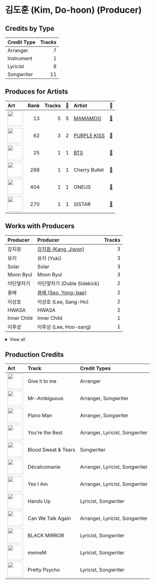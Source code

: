 # 김도훈 (Kim, Do-hoon) (Producer)

## Credits by Type

| Credit Type | Tracks |
|:---|---:|
| Arranger | 7 |
| Instrument | 1 |
| Lyricist | 8 |
| Songwriter | 11 |

## Produces for Artists

| Art | Rank | Tracks | 💚 | Artist | 🔗 |
|:---|---:|---:|---:|:---|:---|
| <img src="https://i.scdn.co/image/ab6761610000e5ebe12972169702affd7a4c48ec" alt="" width="50" /> | 13 | 5 | 5 | [MAMAMOO](../../artists/mamamoo/overview.md) | [🔗](https://open.spotify.com/artist/0XATRDCYuuGhk0oE7C0o5G) |
| <img src="https://i.scdn.co/image/ab6761610000e5eb0a49e2caa8d0ce8e26f60eed" alt="" width="50" /> | 62 | 3 | 2 | [PURPLE KISS](../../artists/purple_kiss/overview.md) | [🔗](https://open.spotify.com/artist/62T5PGHWJ9sxP2SJq20IHq) |
| <img src="https://i.scdn.co/image/ab6761610000e5ebd642648235ebf3460d2d1f6a" alt="" width="50" /> | 25 | 1 | 1 | [BTS](../../artists/bts/overview.md) | [🔗](https://open.spotify.com/artist/3Nrfpe0tUJi4K4DXYWgMUX) |
| <img src="https://i.scdn.co/image/ab6761610000e5eb7415221d0cb40f21f8e4c5f4" alt="" width="50" /> | 288 | 1 | 1 | Cherry Bullet | [🔗](https://open.spotify.com/artist/3IJCdgkBZbieocLZ4e94GZ) |
| <img src="https://i.scdn.co/image/ab6761610000e5eb8162ce227fb3f8159822aab0" alt="" width="50" /> | 404 | 1 | 1 | ONEUS | [🔗](https://open.spotify.com/artist/3CVYSpM7nfHFG5qCTW7Ht9) |
| <img src="https://i.scdn.co/image/ab67616d0000b2733be3a6a60408608f0d33e3bc" alt="" width="50" /> | 270 | 1 | 1 | SISTAR | [🔗](https://open.spotify.com/artist/2wTLheTmMcFCA4hdY8hZJP) |

## Works with Producers

| Producer | Producer | Tracks |
|:---|:---|---:|
| 강지원 | [강지원 (Kang, Jiwon)](../강지원_(kang,_jiwon)/overview.md) | 3 |
| 유키 | 유키 (Yuki) | 3 |
| Solar | Solar | 3 |
| Moon Byul | Moon Byul | 3 |
| 이단옆차기 | 이단옆차기 (Duble Sidekick) | 2 |
| 용배 | [용배 (Seo, Yong-bae)](../용배_(seo,_yong-bae)/overview.md) | 2 |
| 이상호 | 이상호 (Lee, Sang-Ho) | 2 |
| HWASA | HWASA | 2 |
| Inner Child | Inner Child | 1 |
| 이후상 | 이후상 (Lee, Hoo-sang) | 1 |


<details>
<summary>View all</summary>

| Producer | Producer | Tracks |
|:---|:---|---:|
| SUGA | [SUGA](../suga/overview.md) | 1 |
| j-hope | j-hope | 1 |
| Davve | Davve | 1 |
| 박우상 | 박우상 (Park, Woo-sang) | 1 |
| 방시혁 | [방시혁 (Bang, Si-Hyuk)](../방시혁_(bang,_si-hyuk)/overview.md) | 1 |
| Pdogg | [Pdogg](../pdogg/overview.md) | 1 |
| RM | [RM](../rm/overview.md) | 1 |
| 밍키 | 밍키 (Mingki) | 1 |
| Basick | Basick | 1 |
| 채인 | 채인 (Chaein) | 1 |
| 민연재 | 민연재 (Min, Yun-jae) | 1 |
| RAVN | RAVN | 1 |
| 김이나 | [김이나 (Kim, Eana)](../김이나_(kim,_eana)/overview.md) | 1 |
| 에스나 | 에스나 (Esna) | 1 |
| 지민 | 지민 (Jimin) | 1 |
| 한성호 | 한성호 (Han, Seong Ho) | 1 |
| 나고은 | 나고은 (Na, Go-eun) | 1 |

</details>


## Production Credits

| Art | Track | Credit Types |
|:---|:---|:---|
| <img src="https://i.scdn.co/image/ab67616d0000b27352d75b524e594fec397a2e88" alt="" width="50" /> | Give it to me | Arranger |
| <img src="https://i.scdn.co/image/ab67616d0000b27367f8236540d6f145e2f0baa1" alt="" width="50" /> | Mr-Ambiguous | Arranger, Songwriter |
| <img src="https://i.scdn.co/image/ab67616d0000b2737752724657197df65e7c82f9" alt="" width="50" /> | Piano Man | Arranger, Songwriter |
| <img src="https://i.scdn.co/image/ab67616d0000b27338fc902e1d368df7fc0d77a3" alt="" width="50" /> | You’re the Best | Arranger, Lyricist, Songwriter |
| <img src="https://i.scdn.co/image/ab67616d0000b2738bd5d941f9ced8e7f9c60dd4" alt="" width="50" /> | Blood Sweat & Tears | Songwriter |
| <img src="https://i.scdn.co/image/ab67616d0000b273733b6abfa76a28b999feb572" alt="" width="50" /> | Décalcomanie | Arranger, Lyricist, Songwriter |
| <img src="https://i.scdn.co/image/ab67616d0000b2737709b0a8ba9059fc46fefcb2" alt="" width="50" /> | Yes I Am | Arranger, Lyricist, Songwriter |
| <img src="https://i.scdn.co/image/ab67616d0000b273bdf5051b85408bc0967122f9" alt="" width="50" /> | Hands Up | Lyricist, Songwriter |
| <img src="https://i.scdn.co/image/ab67616d0000b273548e75657d21c646111cfa1d" alt="" width="50" /> | Can We Talk Again | Arranger, Lyricist, Songwriter |
| <img src="https://i.scdn.co/image/ab67616d0000b27395e1a12145290ca7d783eb1d" alt="" width="50" /> | BLACK MIRROR | Lyricist, Songwriter |
| <img src="https://i.scdn.co/image/ab67616d0000b27346c28fd13126fd9428625411" alt="" width="50" /> | memeM | Lyricist, Songwriter |
| <img src="https://i.scdn.co/image/ab67616d0000b27346c28fd13126fd9428625411" alt="" width="50" /> | Pretty Psycho | Lyricist, Songwriter |